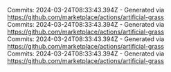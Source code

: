 Commits: 2024-03-24T08:33:43.394Z - Generated via https://github.com/marketplace/actions/artificial-grass
<br>
Commits: 2024-03-24T08:33:43.394Z - Generated via https://github.com/marketplace/actions/artificial-grass
<br>
Commits: 2024-03-24T08:33:43.394Z - Generated via https://github.com/marketplace/actions/artificial-grass
<br>
Commits: 2024-03-24T08:33:43.394Z - Generated via https://github.com/marketplace/actions/artificial-grass
<br>

